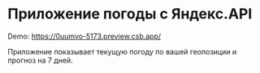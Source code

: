 # Приложение погоды с Яндекс.API
Demo: https://0uumvo-5173.preview.csb.app/

Приложение показывает текущую погоду по вашей геопозиции и прогноз на 7 дней.
